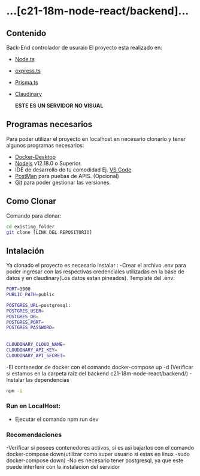 # ...[c21-18m-node-react/backend]...

## Contenido

Back-End controlador de usuraio
El proyecto esta realizado en:

- [Node.ts](https://nodejs.org/es/)
- [express.ts](https://expressjs.com/es/)
- [Prisma.ts](https://www.prisma.io/)
- [Claudinary](https://cloudinary.com/)

  **ESTE ES UN SERVIDOR NO VISUAL**

## Programas necesarios

Para poder utilizar el proyecto en localhost en necesario clonarlo y tener algunos programas necesarios:

- [Docker-Desktop](https://www.docker.com/products/docker-desktop/)
- [Nodejs](https://nodejs.org/es/download/) v12.18.0 o Superior.
- IDE de desarrollo de tu comodidad Ej. [VS Code](https://code.visualstudio.com/download)
- [PostMan](https://www.postman.com/downloads/) para puebas de APIS. (Opcional)
- [Git](https://git-scm.com/downloads) para poder gestionar las versiones.

## Como Clonar

Comando para clonar:

```bash
cd existing_folder
git clone [LINK DEL REPOSITORIO]

```

## Intalación

Ya clonado el proyecto es necesario instalar :
-Crear el archivo .env para poder ingresar con las respectivas credenciales utilizadas en la base de datos y en claudinary(Los datos estan pineados). Template del .env:
```bash
PORT=3000
PUBLIC_PATH=public

POSTGRES_URL=postgresql:
POSTGRES_USER=
POSTGRES_DB=
POSTGRES_PORT=
POSTGRES_PASSWORD=
  
  
CLOUDINARY_CLOUD_NAME=
CLOUDINARY_API_KEY=
CLOUDINARY_API_SECRET=
```

-El contenedor de docker con el comando docker-compose up -d (Verificar si estamos en la carpeta raiz del backend c21-18m-node-react/backend/)
-Instalar las dependencias


```bash
npm -i
```

### Run en LocalHost:

- Ejecutar el comando npm run dev

### Recomendaciones 
-Verificar si posees contenedores activos, si es asi bajarlos con el comando docker-compose down(utilizar como super usuario si estas en linux -sudo docker-compose down)
-No es necesario tener postgresql, ya que este puede interferir con la instalacion del servidor
